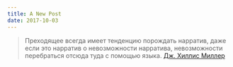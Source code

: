 ```yaml
---
title: A New Post
date: 2017-10-03
---
```

> Преходящее всегда имеет тенденцию порождать нарратив, даже если это нарратив о невозможности нарратива, невозможности перебраться отсюда туда с помощью языка.
[Дж. Хиллис Миллер](http://kassandrion.narod.ru/commentary/17/16miller.htm)
